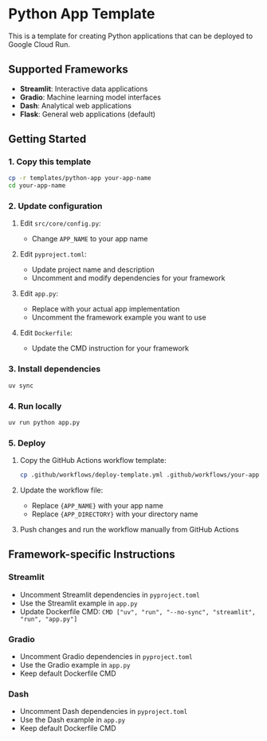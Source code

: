 # Python App Template

This is a template for creating Python applications that can be deployed to Google Cloud Run.

## Supported Frameworks

- **Streamlit**: Interactive data applications
- **Gradio**: Machine learning model interfaces  
- **Dash**: Analytical web applications
- **Flask**: General web applications (default)

## Getting Started

### 1. Copy this template

```bash
cp -r templates/python-app your-app-name
cd your-app-name
```

### 2. Update configuration

1. Edit `src/core/config.py`:
   - Change `APP_NAME` to your app name
   
2. Edit `pyproject.toml`:
   - Update project name and description
   - Uncomment and modify dependencies for your framework

3. Edit `app.py`:
   - Replace with your actual app implementation
   - Uncomment the framework example you want to use

4. Edit `Dockerfile`:
   - Update the CMD instruction for your framework

### 3. Install dependencies

```bash
uv sync
```

### 4. Run locally

```bash
uv run python app.py
```

### 5. Deploy

1. Copy the GitHub Actions workflow template:
   ```bash
   cp .github/workflows/deploy-template.yml .github/workflows/your-app-name.yml
   ```

2. Update the workflow file:
   - Replace `{APP_NAME}` with your app name
   - Replace `{APP_DIRECTORY}` with your directory name

3. Push changes and run the workflow manually from GitHub Actions

## Framework-specific Instructions

### Streamlit
- Uncomment Streamlit dependencies in `pyproject.toml`
- Use the Streamlit example in `app.py`
- Update Dockerfile CMD: `CMD ["uv", "run", "--no-sync", "streamlit", "run", "app.py"]`

### Gradio
- Uncomment Gradio dependencies in `pyproject.toml`  
- Use the Gradio example in `app.py`
- Keep default Dockerfile CMD

### Dash
- Uncomment Dash dependencies in `pyproject.toml`
- Use the Dash example in `app.py` 
- Keep default Dockerfile CMD